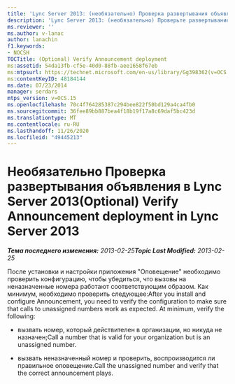 ```yaml
---
title: 'Lync Server 2013: (необязательно) Проверка развертывания объявления'
description: 'Lync Server 2013: (необязательно) Проверьте развертывание объявления.'
ms.reviewer: ''
ms.author: v-lanac
author: lanachin
f1.keywords:
- NOCSH
TOCTitle: (Optional) Verify Announcement deployment
ms:assetid: 54da13fb-cf5e-40d0-88fb-aee1658f67eb
ms:mtpsurl: https://technet.microsoft.com/en-us/library/Gg398362(v=OCS.15)
ms:contentKeyID: 48184144
ms.date: 07/23/2014
manager: serdars
mtps_version: v=OCS.15
ms.openlocfilehash: 70c4f764285387c294bee822f50bd129a4ca4fb0
ms.sourcegitcommit: 36fee89bb887bea4f18b19f17a8c69daf5bc423d
ms.translationtype: MT
ms.contentlocale: ru-RU
ms.lasthandoff: 11/26/2020
ms.locfileid: "49445213"
---
```

# <a name="optional-verify-announcement-deployment-in-lync-server-2013"></a><span data-ttu-id="5ed55-103">Необязательно Проверка развертывания объявления в Lync Server 2013</span><span class="sxs-lookup"><span data-stu-id="5ed55-103">(Optional) Verify Announcement deployment in Lync Server 2013</span></span>

<div data-xmlns="http://www.w3.org/1999/xhtml">

<div class="topic" data-xmlns="http://www.w3.org/1999/xhtml" data-msxsl="urn:schemas-microsoft-com:xslt" data-cs="https://msdn.microsoft.com/">

<div data-asp="https://msdn2.microsoft.com/asp">



</div>

<div id="mainSection">

<div id="mainBody"><span data-ttu-id="5ed55-104">

<span> </span></span><span class="sxs-lookup"><span data-stu-id="5ed55-104">

<span> </span></span></span>

<span data-ttu-id="5ed55-105">_**Тема последнего изменения:** 2013-02-25_</span><span class="sxs-lookup"><span data-stu-id="5ed55-105">_**Topic Last Modified:** 2013-02-25_</span></span>

<span data-ttu-id="5ed55-p101">После установки и настройки приложения "Оповещение" необходимо проверить конфигурацию, чтобы убедиться, что вызовы на неназначенные номера работают соответствующим образом. Как минимум, необходимо проверить следующее:</span><span class="sxs-lookup"><span data-stu-id="5ed55-p101">After you install and configure Announcement, you need to verify the configuration to make sure that calls to unassigned numbers work as expected. At minimum, verify the following:</span></span>

  - <span data-ttu-id="5ed55-108">вызвать номер, который действителен в организации, но никуда не назначен;</span><span class="sxs-lookup"><span data-stu-id="5ed55-108">Call a number that is valid for your organization but is an unassigned number.</span></span>

  - <span data-ttu-id="5ed55-109">вызвать неназначенный номер и проверить, воспроизводится ли правильное оповещение.</span><span class="sxs-lookup"><span data-stu-id="5ed55-109">Call the unassigned number and verify that the correct announcement plays.</span></span>

<span data-ttu-id="5ed55-110"></div>

<span> </span>

</div>

</div>

</span><span class="sxs-lookup"><span data-stu-id="5ed55-110"></div>

<span> </span>

</div>

</div>

</span></span></div>

